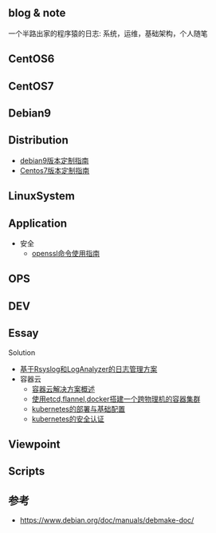 blog & note
---
一个半路出家的程序猿的日志: 系统，运维，基础架构，个人随笔

CentOS6
---

CentOS7  
---

Debian9
---

Distribution
---
* [debian9版本定制指南](https://github.com/panhaitao/markdown-blog/blob/master/Archives/Distribution/debian9-iso-custom.md)
* [Centos7版本定制指南](https://github.com/panhaitao/centos7-custom-iso-build/blob/master/README.md)

LinuxSystem  
---

Application
---
* 安全
  * [openssl命令使用指南](https://github.com/panhaitao/markdown-blog/blob/master/Archives/Application/openssl-howto.md)

OPS  
---
DEV
---
Essay  
---
Solution 
* [基于Rsyslog和LogAnalyzer的日志管理方案](https://github.com/panhaitao/markdown-blog/blob/master/Archives/Solution/loganalyzer.md)
* 容器云
  * [容器云解决方案概述](https://github.com/panhaitao/markdown-blog/blob/master/Archives/Solution/caas-summary.md)
  * [使用etcd,flannel,docker搭建一个跨物理机的容器集群](https://github.com/panhaitao/markdown-blog/blob/master/Archives/Solution/caas-k8s-net.md)
  * [kubernetes的部署与基础配置](https://github.com/panhaitao/markdown-blog/blob/master/Archives/Solution/caas-k8s-install.md)
  * [kubernetes的安全认证](https://github.com/panhaitao/markdown-blog/blob/master/Archives/Solution/caas-k8s-auth.md)

Viewpoint
---
Scripts  
---
参考
---
* https://www.debian.org/doc/manuals/debmake-doc/

